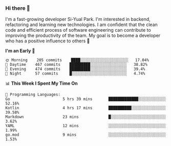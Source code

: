 ### Hi there 👋


I'm a fast-growing developer Si-Yual Park. I'm interested in backend, refactoring and learning new technologies. I am confident that the clean code and efficient process of software engineering can contribute to improving the productivity of the team. My goal is to become a developer who has a positive influence to others 🔭

<!--START_SECTION:waka-->
**I'm an Early 🐤** 

```text
🌞 Morning    205 commits    ████░░░░░░░░░░░░░░░░░░░░░   17.04% 
🌆 Daytime    467 commits    █████████░░░░░░░░░░░░░░░░   38.82% 
🌃 Evening    474 commits    █████████░░░░░░░░░░░░░░░░   39.4% 
🌙 Night      57 commits     █░░░░░░░░░░░░░░░░░░░░░░░░   4.74%

```


📊 **This Week I Spent My Time On** 

```text
💬 Programming Languages: 
Go                       5 hrs 39 mins       █████████████░░░░░░░░░░░░   52.16% 
Kotlin                   4 hrs 17 mins       ██████████░░░░░░░░░░░░░░░   39.58% 
Markdown                 23 mins             █░░░░░░░░░░░░░░░░░░░░░░░░   3.62% 
YAML                     12 mins             ░░░░░░░░░░░░░░░░░░░░░░░░░   1.99% 
go.mod                   9 mins              ░░░░░░░░░░░░░░░░░░░░░░░░░   1.53%

```


<!--END_SECTION:waka-->

